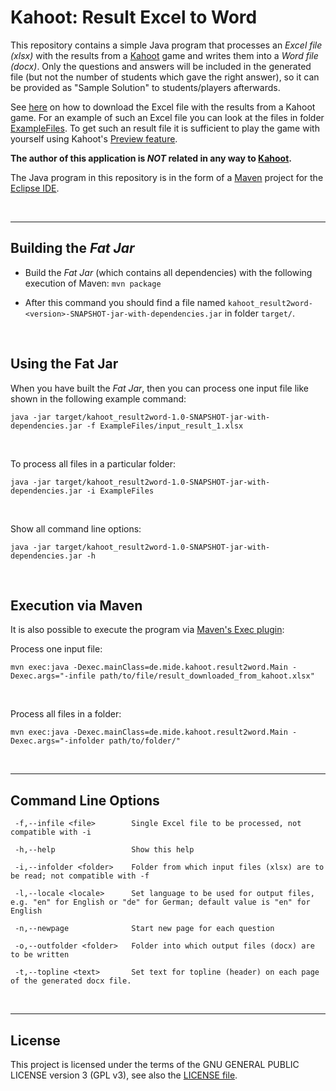 # Kahoot: Result Excel to Word #

This repository contains a simple Java program that processes an *Excel file (xlsx)* with the results from a
[Kahoot](https://kahoot.com/) game and writes them into a *Word file (docx)*. Only the questions and answers will be
included in the generated file (but not the number of students which gave the right answer), so it can be
provided as "Sample Solution" to students/players afterwards.

See [here](https://support.kahoot.com/hc/en-us/articles/115002308028-Reports-and-the-Reports-page) on how to download the Excel file with the results from a Kahoot game.
For an example of such an Excel file you can look at the files in folder [ExampleFiles](ExampleFiles/).
To get such an result file it is sufficient to play the game with yourself using Kahoot's [Preview feature](https://support.kahoot.com/hc/en-us/articles/115003173007-How-can-I-preview-play-a-kahoot-alone-).

**The author of this application is *NOT* related in any way to [Kahoot](https://kahoot.com/company/).**

The Java program in this repository is in the form of a [Maven](http://maven.apache.org/) project for the [Eclipse IDE](https://www.eclipse.org).

<br>

----
## Building the *Fat Jar* ##

* Build the *Fat Jar* (which contains all dependencies) with the following execution of Maven: `mvn package`

* After this command you should find a file named `kahoot_result2word-<version>-SNAPSHOT-jar-with-dependencies.jar` in folder `target/`.

<br>

## Using the Fat Jar ##

When you have built the *Fat Jar*, then you can process one input file like shown in the following example command:

````
java -jar target/kahoot_result2word-1.0-SNAPSHOT-jar-with-dependencies.jar -f ExampleFiles/input_result_1.xlsx
````

<br>

To process all files in a particular folder:
````
java -jar target/kahoot_result2word-1.0-SNAPSHOT-jar-with-dependencies.jar -i ExampleFiles
````

<br>

Show all command line options:
````
java -jar target/kahoot_result2word-1.0-SNAPSHOT-jar-with-dependencies.jar -h
````

<br>

## Execution via Maven ##

It is also possible to execute the program via [Maven's Exec plugin](https://www.mojohaus.org/exec-maven-plugin/):

Process one input file:
````
mvn exec:java -Dexec.mainClass=de.mide.kahoot.result2word.Main -Dexec.args="-infile path/to/file/result_downloaded_from_kahoot.xlsx"
````

<br>

Process all files in a folder:
````
mvn exec:java -Dexec.mainClass=de.mide.kahoot.result2word.Main -Dexec.args="-infolder path/to/folder/"
````

<br>

----
## Command Line Options ##

````
 -f,--infile <file>        Single Excel file to be processed, not compatible with -i

 -h,--help                 Show this help

 -i,--infolder <folder>    Folder from which input files (xlsx) are to be read; not compatible with -f

 -l,--locale <locale>      Set language to be used for output files, e.g. "en" for English or "de" for German; default value is "en" for English

 -n,--newpage              Start new page for each question

 -o,--outfolder <folder>   Folder into which output files (docx) are to be written

 -t,--topline <text>       Set text for topline (header) on each page of the generated docx file.
````

<br>

----
## License ##

This project is licensed under the terms of the GNU GENERAL PUBLIC LICENSE version 3 (GPL v3),
see also  the [LICENSE file](LICENSE.md).

<br>
